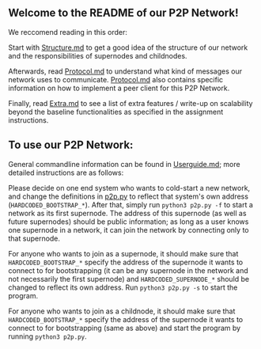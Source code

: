 ## Welcome to the README of our P2P Network!

We reccomend reading in this order:

Start with [Structure.md](./doc/Structure.md) to get a good idea of the structure of our
network and the responsibilities of supernodes and childnodes.

Afterwards, read [Protocol.md](./doc/Protocol.md) to understand what kind of messages our network uses to communicate.
[Protocol.md](./doc/Protocol.md) also contains specific information on how to implement a peer client for this P2P Network.

Finally, read [Extra.md](./doc/Extra.md) to see a list of extra features / write-up on scalability beyond the baseline functionalities as specified in the assignment instructions.

## To use our P2P Network:

General commandline information can be found in [Userguide.md](./doc/Userguide.md); more detailed instructions are as follows:

Please decide on one end system who wants to cold-start a new network, and change the definitions in [p2p.py](./src/p2p/p2p.py) to reflect that system's own address (`HARDCODED_BOOTSTRAP_*`). After that, simply run `python3 p2p.py -f` to start a network as its first supernode. The address of this supernode (as well as future supernodes) should be public information; as long as a user knows one supernode in a network, it can join the network by connecting only to that supernode.

For anyone who wants to join as a supernode, it should make sure that `HARDCODED_BOOTSTRAP_*` specify the address of the supernode it wants to connect to for bootstrapping (it can be any supernode in the network and not necessarily the first supernode) and `HARDCODED_SUPERNODE_*` should be changed to reflect its own address. Run `python3 p2p.py -s` to start the program.

For anyone who wants to join as a childnode, it should make sure that `HARDCODED_BOOTSTRAP_*` specify the address of the supernode it wants to connect to for bootstrapping (same as above) and start the program by running `python3 p2p.py`.
